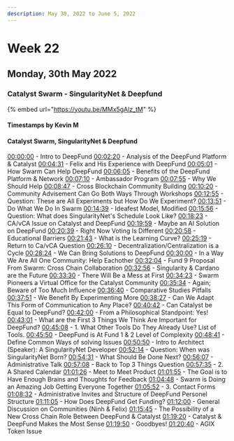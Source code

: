 ```yaml
---
description: May 30, 2022 to June 5, 2022
---
```


# Week 22

## Monday, 30th May 2022

### Catalyst Swarm - SingularityNet & Deepfund

{% embed url="https://youtu.be/MMx5gAlz_tM" %}

#### Timestamps by Kevin M

#### Catalyst Swarm, SingularityNet & Deepfund

[00:00:00](https://www.youtube.com/watch?v=MMx5gAlz\_tM\&t=0s) - Intro to DeepFund [00:02:20](https://www.youtube.com/watch?v=MMx5gAlz\_tM\&t=140s) - Analysis of the DeepFund Platform & Catalyst [00:04:31](https://www.youtube.com/watch?v=MMx5gAlz\_tM\&t=271s) - Felix and His Experience with DeepFund [00:05:01](https://www.youtube.com/watch?v=MMx5gAlz\_tM\&t=301s) - How Swarm Can Help DeepFund [00:06:05](https://www.youtube.com/watch?v=MMx5gAlz\_tM\&t=365s) - Benefits of the DeepFund Platform & Network [00:07:10](https://www.youtube.com/watch?v=MMx5gAlz\_tM\&t=430s) - Ambassador Program [00:07:55](https://www.youtube.com/watch?v=MMx5gAlz\_tM\&t=475s) - Why We Should Help [00:08:47](https://www.youtube.com/watch?v=MMx5gAlz\_tM\&t=527s) - Cross Blockchain Community Building [00:10:20](https://www.youtube.com/watch?v=MMx5gAlz\_tM\&t=620s) - Community Advisement Can Go Both Ways Through Workshops [00:12:55](https://www.youtube.com/watch?v=MMx5gAlz\_tM\&t=775s) - Question: These are All Experiments but How Do We Experiment? [00:13:51](https://www.youtube.com/watch?v=MMx5gAlz\_tM\&t=831s) - Do What We Do In Swarm [00:14:39](https://www.youtube.com/watch?v=MMx5gAlz\_tM\&t=879s) - Ideafest Model, Modified [00:15:56](https://www.youtube.com/watch?v=MMx5gAlz\_tM\&t=956s) - Question: What does SingularityNet's Schedule Look Like? [00:18:23](https://www.youtube.com/watch?v=MMx5gAlz\_tM\&t=1103s) - CA/vCA Issue on Catalyst and DeepFund [00:19:59](https://www.youtube.com/watch?v=MMx5gAlz\_tM\&t=1199s) - Maybe an AI Solution on DeepFund [00:20:39](https://www.youtube.com/watch?v=MMx5gAlz\_tM\&t=1239s) - Right Now Voting Is Different [00:20:58](https://www.youtube.com/watch?v=MMx5gAlz\_tM\&t=1258s) - Educational Barriers [00:21:43](https://www.youtube.com/watch?v=MMx5gAlz\_tM\&t=1303s) - What is the Learning Curve? [00:25:19](https://www.youtube.com/watch?v=MMx5gAlz\_tM\&t=1519s) - Return to Ca/vCA Question [00:26:10](https://www.youtube.com/watch?v=MMx5gAlz\_tM\&t=1570s) - Decentralization/Centralization is a Cycle [00:28:24](https://www.youtube.com/watch?v=MMx5gAlz\_tM\&t=1704s) - We Can Bring Solutions to DeepFund [00:30:00](https://www.youtube.com/watch?v=MMx5gAlz\_tM\&t=1800s) - In a Way We Are All One Community: Help Eachother [00:32:04](https://www.youtube.com/watch?v=MMx5gAlz\_tM\&t=1924s) - Fund 9 Proposal From Swarm: Cross Chain Collaboration [00:32:56](https://www.youtube.com/watch?v=MMx5gAlz\_tM\&t=1976s) - Singularity & Cardano are the Future [00:33:30](https://www.youtube.com/watch?v=MMx5gAlz\_tM\&t=2010s) - There Will Be a Mess at First [00:34:23](https://www.youtube.com/watch?v=MMx5gAlz\_tM\&t=2063s) - Swarm Pioneers a Virtual Office for the Catalyst Community [00:35:34](https://www.youtube.com/watch?v=MMx5gAlz\_tM\&t=2134s) - Again; Beware of Too Much Influence [00:36:40](https://www.youtube.com/watch?v=MMx5gAlz\_tM\&t=2200s) - Comparative Studies Pitfalls [00:37:51](https://www.youtube.com/watch?v=MMx5gAlz\_tM\&t=2271s) - We Benefit By Experimenting More [00:38:27](https://www.youtube.com/watch?v=MMx5gAlz\_tM\&t=2307s) - Can We Adapt This Form of Communication to Any Place? [00:40:42](https://www.youtube.com/watch?v=MMx5gAlz\_tM\&t=2442s) - Can Catalyst be Equal to DeepFund? [00:42:00](https://www.youtube.com/watch?v=MMx5gAlz\_tM\&t=2520s) - From a Philosophical Standpoint: Yes! [00:43:01](https://www.youtube.com/watch?v=MMx5gAlz\_tM\&t=2581s) - What are the First 3 Things We Think Are Important for DeepFund? [00:45:08](https://www.youtube.com/watch?v=MMx5gAlz\_tM\&t=2708s) - 1. What Other Tools Do They Already Use? List of Tools. [00:45:50](https://www.youtube.com/watch?v=MMx5gAlz\_tM\&t=2750s) - DeepFund is At Fund 1 & 2 Level of Complexity [00:48:41](https://www.youtube.com/watch?v=MMx5gAlz\_tM\&t=2921s) - Define Common Ways of solving Issues [00:50:50](https://www.youtube.com/watch?v=MMx5gAlz\_tM\&t=3050s) - Intro to Architect (Speaker): A SingularityNet Developer [00:52:14](https://www.youtube.com/watch?v=MMx5gAlz\_tM\&t=3134s) - Question: When was SingularityNet Born? [00:54:31](https://www.youtube.com/watch?v=MMx5gAlz\_tM\&t=3271s) - What Should Be Done Next? [00:56:07](https://www.youtube.com/watch?v=MMx5gAlz\_tM\&t=3367s) - Administrative Talk [00:57:08](https://www.youtube.com/watch?v=MMx5gAlz\_tM\&t=3428s) - Back to Top 3 Things Question [00:57:35](https://www.youtube.com/watch?v=MMx5gAlz\_tM\&t=3455s) - 2. A Shared Calendar [01:01:26](https://www.youtube.com/watch?v=MMx5gAlz\_tM\&t=3686s) - Meet to Meet Product [01:01:55](https://www.youtube.com/watch?v=MMx5gAlz\_tM\&t=3715s) - The Goal is to Have Enough Brains and Thoughts for Feedback [01:04:48](https://www.youtube.com/watch?v=MMx5gAlz\_tM\&t=3888s) - Swarm is Doing an Amazing Job Getting Everyone Together [01:05:52](https://www.youtube.com/watch?v=MMx5gAlz\_tM\&t=3952s) - 3. Contact Forms [01:08:32](https://www.youtube.com/watch?v=MMx5gAlz\_tM\&t=4112s) - Administrative Invites and Structure of DeepFund Personel Structure [01:11:05](https://www.youtube.com/watch?v=MMx5gAlz\_tM\&t=4265s) - How Does DeepFund Get Funding? [01:12:00](https://www.youtube.com/watch?v=MMx5gAlz\_tM\&t=4320s) - General Discussion on Communities (Ninh & Felix) [01:15:45](https://www.youtube.com/watch?v=MMx5gAlz\_tM\&t=4545s) - The Possibility of a New Cross Chain Role Between DeepFund & Catalyst [01:19:20](https://www.youtube.com/watch?v=MMx5gAlz\_tM\&t=4760s) - Catalyst & DeepFund Makes the Most Sense [01:19:50](https://www.youtube.com/watch?v=MMx5gAlz\_tM\&t=4790s) - Goodbyes! [01:20:40](https://www.youtube.com/watch?v=MMx5gAlz\_tM\&t=4840s) - AGIX Token Issue
